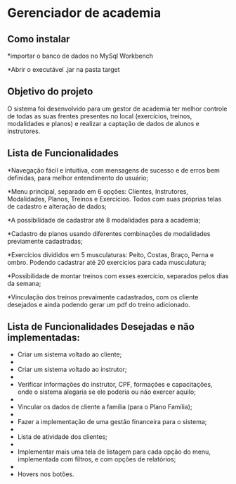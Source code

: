 # Gerenciador de academia

## Como instalar
*importar o banco de dados no MySql Workbench

*Abrir o executável .jar na pasta target

## Objetivo do projeto
O sistema foi desenvolvido para um gestor de academia ter melhor controle de todas as suas frentes presentes no local (exercícios, treinos, modalidades e planos) e realizar a captação de dados de alunos e instrutores.
 
## Lista de Funcionalidades
*Navegação fácil e intuitiva, com mensagens de sucesso e de erros bem definidas, para melhor entendimento do usuário;

*Menu principal, separado em 6 opções: Clientes, Instrutores, Modalidades, Planos, Treinos e Exercícios. Todos com suas próprias telas de cadastro e alteração de dados;

*A possibilidade de cadastrar até 8 modalidades para a academia;

*Cadastro de planos usando diferentes combinações de modalidades previamente cadastradas;

*Exercícios divididos em 5 musculaturas: Peito, Costas, Braço, Perna e ombro. Podendo cadastrar até 20 exercícios para cada musculatura;

*Possibilidade de montar treinos com esses exercício, separados pelos dias da semana;

*Vinculação dos treinos prevaimente cadastrados, com os cliente desejados e ainda podendo gerar um pdf do treino adicionado.



## Lista de Funcionalidades Desejadas e não implementadas:
* Criar um sistema voltado ao cliente;
* 
* Criar um sistema voltado ao instrutor;
* 
* Verificar informações do instrutor, CPF, formações e capacitações, onde o sistema alegaria se ele poderia ou não exercer aquilo;
* 
* Vincular os dados de cliente a família (para o Plano Família);
* 
* Fazer a implementação de uma gestão financeira para o sistema;
* 
* Lista de atividade dos clientes;
* 
* Implementar mais uma tela de listagem para cada opção do menu, implementada com filtros, e com opções de relatórios;
* 
* Hovers nos botões.
